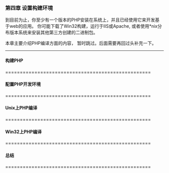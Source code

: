 ### 第四章 设置构建环境
  到目前为止，你至少有一个版本的PHP安装在系统上，并且已经使用它来开发基于web的应用。 你可能下载了Win32构建，运行于IIS或Apache, 或者使用*nix分布版本系统来安装其他第三方创建的二进制包。
  
  本章主要介绍PHP编译方面的内容， 暂时跳过。后面需要再回过头补充一下。

-----------------------

#### 构建PHP
  

==================================================

#### 配置PHP开发环境

==================================================

#### Unix上PHP编译

==================================================

#### Win32上PHP编译

==================================================

#### 总结

==================================================
